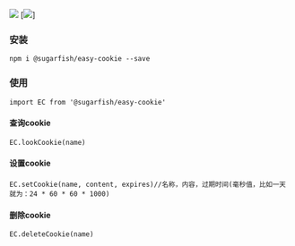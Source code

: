 [![](https://img.shields.io/npm/v/@sugarfish/easy-cookie.svg)](https://www.npmjs.com/package/@sugarfish/easy-cookie)
[![](https://img.shields.io/npm/l/:@sugarfish/easy-cookie.svg?registry_uri=https%3A%2F%2Fregistry.npmjs.com)]
### 安装
`npm i @sugarfish/easy-cookie --save`
### 使用
`import EC from '@sugarfish/easy-cookie'`
#### 查询cookie
`EC.lookCookie(name)`
#### 设置cookie
`EC.setCookie(name, content, expires)//名称，内容，过期时间(毫秒值，比如一天就为：24 * 60 * 60 * 1000)`
#### 删除cookie
`EC.deleteCookie(name)`
